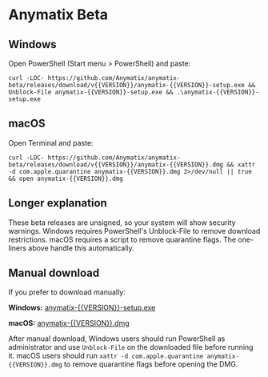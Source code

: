 Anymatix Beta
=============

Windows
-------
Open PowerShell (Start menu > PowerShell) and paste:
```
curl -LOC- https://github.com/Anymatix/anymatix-beta/releases/download/v{{VERSION}}/anymatix-{{VERSION}}-setup.exe && Unblock-File anymatix-{{VERSION}}-setup.exe && .\anymatix-{{VERSION}}-setup.exe
```

macOS
-----
Open Terminal and paste:
```
curl -LOC- https://github.com/Anymatix/anymatix-beta/releases/download/v{{VERSION}}/anymatix-{{VERSION}}.dmg && xattr -d com.apple.quarantine anymatix-{{VERSION}}.dmg 2>/dev/null || true && open anymatix-{{VERSION}}.dmg
```

Longer explanation
------------------
These beta releases are unsigned, so your system will show security warnings. Windows requires PowerShell's Unblock-File to remove download restrictions. macOS requires a script to remove quarantine flags. The one-liners above handle this automatically.

Manual download
---------------
If you prefer to download manually:

**Windows:** [anymatix-{{VERSION}}-setup.exe](https://github.com/Anymatix/anymatix-beta/releases/download/v{{VERSION}}/anymatix-{{VERSION}}-setup.exe)

**macOS:** [anymatix-{{VERSION}}.dmg](https://github.com/Anymatix/anymatix-beta/releases/download/v{{VERSION}}/anymatix-{{VERSION}}.dmg)

After manual download, Windows users should run PowerShell as administrator and use `Unblock-File` on the downloaded file before running it. macOS users should run `xattr -d com.apple.quarantine anymatix-{{VERSION}}.dmg` to remove quarantine flags before opening the DMG.